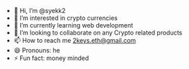 - 👋 Hi, I’m @syekk2
- 👀 I’m interested in crypto currencies
- 🌱 I’m currently learning web development
- 💞️ I’m looking to collaborate on any Crypto related products
- 📫 How to reach me 2keys.eth@gmail.com
- 😄 Pronouns: he
- ⚡ Fun fact: money minded

<!---
syekk2/syekk2 is a ✨ special ✨ repository because its `README.md` (this file) appears on your GitHub profile.
You can click the Preview link to take a look at your changes.
--->
